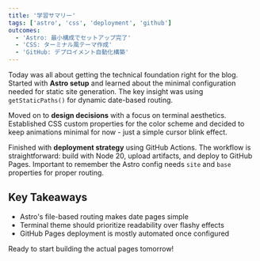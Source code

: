```yaml
---
title: '学習サマリー'
tags: ['astro', 'css', 'deployment', 'github']
outcomes:
  - 'Astro: 最小構成でセットアップ完了'
  - 'CSS: ターミナル風テーマ作成'
  - 'GitHub: デプロイメント自動化構築'
---
```


Today was all about getting the technical foundation right for the blog. Started with **Astro setup** and learned about the minimal configuration needed for static site generation. The key insight was using `getStaticPaths()` for dynamic date-based routing.

Moved on to **design decisions** with a focus on terminal aesthetics. Established CSS custom properties for the color scheme and decided to keep animations minimal for now - just a simple cursor blink effect.

Finished with **deployment strategy** using GitHub Actions. The workflow is straightforward: build with Node 20, upload artifacts, and deploy to GitHub Pages. Important to remember the Astro config needs `site` and `base` properties for proper routing.

## Key Takeaways

- Astro's file-based routing makes date pages simple
- Terminal theme should prioritize readability over flashy effects
- GitHub Pages deployment is mostly automated once configured

Ready to start building the actual pages tomorrow!
